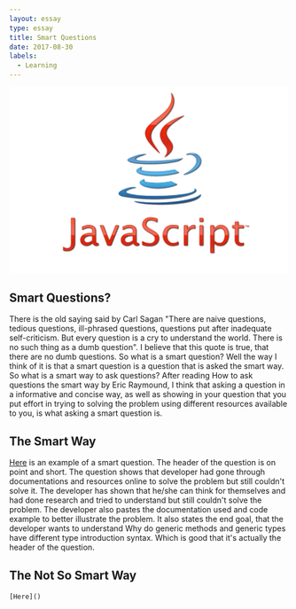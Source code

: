 ```yaml
---
layout: essay
type: essay
title: Smart Questions
date: 2017-08-30
labels:
  - Learning
---
```


<img class="ui medium left floated image" src="../images/js.png">

## Smart Questions?

  There is the old saying said by Carl Sagan "There are naive questions, tedious questions, ill-phrased questions, questions put after inadequate self-criticism. But every question is a cry to understand the world. There is no such thing as a dumb question". I believe that this quote is true, that there are no dumb questions. So what is a smart question? Well the way I think of it is that a smart question is a question that is asked the smart way. So what is a smart way to ask questions? After reading How to ask questions the smart way by Eric Raymound, I think that asking a question in a informative and concise way, as well as showing in your question that you put effort in trying to solving the problem using different resources available to you, is what asking a smart question is. 
 
## The Smart Way
  
   [Here](https://stackoverflow.com/questions/45568008/why-do-generic-methods-and-generic-types-have-different-type-introduction-syntax) is an example of a smart question. The header of the question is on point and short. The question shows that developer had gone through documentations and resources online to solve the problem but still couldn't solve it. The developer has shown that he/she can think for themselves and had done research and tried to understand but still couldn't solve the problem. The developer also pastes the documentation used and code example to better illustrate the problem. It also states the end goal, that the developer wants to understand Why do generic methods and generic types have different type introduction syntax. Which is good that it's actually the header of the question. 
   
## The Not So Smart Way 
    [Here]()
